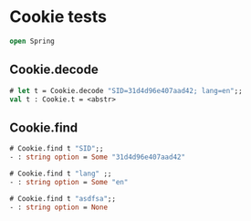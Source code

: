 # Cookie tests

```ocaml
open Spring
```
## Cookie.decode

```ocaml
# let t = Cookie.decode "SID=31d4d96e407aad42; lang=en";;
val t : Cookie.t = <abstr>
```

## Cookie.find

```ocaml
# Cookie.find t "SID";;
- : string option = Some "31d4d96e407aad42"

# Cookie.find t "lang" ;;
- : string option = Some "en"

# Cookie.find t "asdfsa";;
- : string option = None
```

